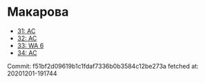 # Макарова
- [31: AC](31.md)
- [32: AC](32.md)
- [33: WA 6](33.md)
- [34: AC](34.md)

Commit: f51bf2d09619b1c1fdaf7336b0b3584c12be273a
 fetched at: 20201201-191744
